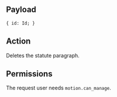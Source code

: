 ## Payload
```
{ id: Id; }
```

## Action
Deletes the statute paragraph.

## Permissions
The request user needs `motion.can_manage`.
